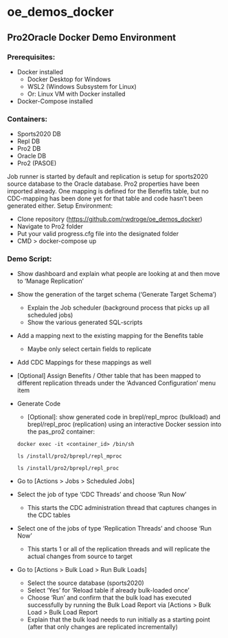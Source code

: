 # oe_demos_docker

## Pro2Oracle Docker Demo Environment
### Prerequisites:
-	Docker installed
    -	Docker Desktop for Windows
    -	WSL2 (Windows Subsystem for Linux)
    -	Or: Linux VM with Docker installed
-	Docker-Compose installed

### Containers:
-	Sports2020 DB
-	Repl DB
-	Pro2 DB
-	Oracle DB
-	Pro2 (PASOE)

Job runner is started by default and replication is setup for sports2020 source database to the Oracle database. Pro2 properties have been imported already.
One mapping is defined for the Benefits table, but no CDC-mapping has been done yet for that table and code hasn’t been generated either.
Setup Environment:
-	Clone repository (https://github.com/rwdroge/oe_demos_docker)
-	Navigate to Pro2 folder
-   Put your valid progress.cfg file into the designated folder
-	CMD > docker-compose up

### Demo Script:
-	Show dashboard and explain what people are looking at and then move to ‘Manage Replication’
-	Show the generation of the target schema (‘Generate Target Schema’)
    - Explain the Job scheduler (background process that picks up all scheduled jobs)
    - Show the various generated SQL-scripts
-	Add a mapping next to the existing mapping for the Benefits table
    -	Maybe only select certain fields to replicate
-	Add CDC Mappings for these mappings as well
-	[Optional] Assign Benefits / Other table that has been mapped to different replication threads under the ‘Advanced Configuration’ menu item
-	Generate Code
    -	[Optional]: show generated code in brepl/repl_mproc (bulkload) and brepl/repl_proc (replication) using an interactive Docker session into the pas_pro2 container:
      
      ```docker exec -it <container_id> /bin/sh```
    
      ```ls /install/pro2/bprepl/repl_mproc```
    
      ```ls /install/pro2/bprepl/repl_proc```

-	Go to [Actions > Jobs > Scheduled Jobs]
-	Select the job of type ‘CDC Threads’ and choose ‘Run Now’
    -	This starts the CDC administration thread that captures changes in the CDC tables

-	Select one of the jobs of type ‘Replication Threads’ and choose ‘Run Now’
    -	This starts 1 or all of the replication threads and will replicate the actual changes from source to target
-	Go to [Actions > Bulk Load > Run Bulk Loads]
    -	Select the source database (sports2020)
    -	Select ‘Yes’ for ‘Reload table if already bulk-loaded once’
    - Choose ‘Run’ and confirm that the bulk load has executed successfully by running the Bulk Load Report via [Actions > Bulk Load > Bulk Load Report
    -	Explain that the bulk load needs to run initially as a starting point (after that only changes are replicated incrementally)
